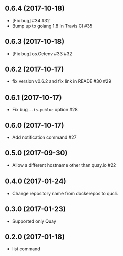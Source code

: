 ## 0.6.4 (2017-10-18)

- [Fix bug] #34 #32
- Bump up to golang 1.8 in Travis CI #35

## 0.6.3 (2017-10-18)

- [Fix bug] os.Getenv #33 #32

## 0.6.2 (2017-10-17)

- fix version v0.6.2 and fix link in READE #30 #29

## 0.6.1 (2017-10-17)

- Fix bug `--is-publuc` option #28

## 0.6.0 (2017-10-17)

- Add notification command #27

## 0.5.0 (2017-09-30)

- Allow a different hostname other than quay.io #22

## 0.4.0 (2017-01-24)

- Change repository name from dockerepos to qucli.

## 0.3.0 (2017-01-23)

- Supported only Quay

## 0.2.0 (2017-01-18)

- list command

